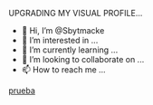 UPGRADING MY VISUAL PROFILE...
- 👋 Hi, I’m @Sbytmacke
- 👀 I’m interested in ...
- 🌱 I’m currently learning ...
- 💞️ I’m looking to collaborate on ...
- 📫 How to reach me ...

[prueba](https://wakatime.com/share/@c8c9e80a-05ec-4350-bf2e-c6c38ca30b85/e55c07a2-73e0-418c-8838-907be96adb9e.svg)
